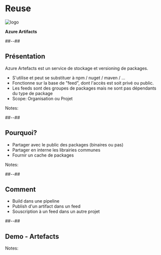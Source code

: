<!-- .slide: class="transition bg-pink" -->

# Reuse
![logo](./assets/images/services/artifacts/logo.svg)

**Azure Artifacts**

##--##

## Présentation

Azure Artefacts est un service de stockage et versioning de packages.
- S'utilise et peut se substituer à npm / nuget / maven / ...
- Fonctionne sur la base de "feed", dont l'accès est soit privé ou public.
- Les feeds sont des groupes de packages mais ne sont pas dépendants du type de package
- Scope: Organisation ou Projet

Notes:


##--##

## Pourquoi?

- Partager avec le public des packages (binaires ou pas)
- Partager en interne les librairies communes
- Fournir un cache de packages

Notes:


##--##

## Comment
- Build dans une pipeline
- Publish d'un artifact dans un feed
- Souscription à un feed dans un autre projet


##--##

## Demo - Artefacts

Notes:

